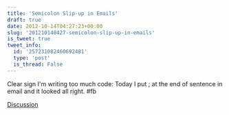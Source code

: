 ```yaml
---
title: 'Semicolon Slip-up in Emails'
draft: true
date: 2012-10-14T04:27:23+00:00
slug: '201210140427-semicolon-slip-up-in-emails'
is_tweet: true
tweet_info:
  id: '257231082460692481'
  type: 'post'
  is_thread: False
---
```




Clear sign I'm writing too much code: Today I put ; at the end of sentence in email and it looked all right. #fb

[Discussion](https://x.com/sytelus/status/257231082460692481)
